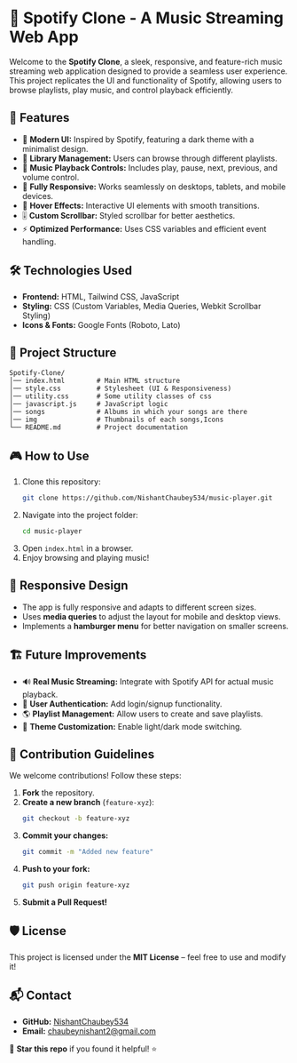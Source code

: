# 🎵 Spotify Clone - A Music Streaming Web App

Welcome to the **Spotify Clone**, a sleek, responsive, and feature-rich music streaming web application designed to provide a seamless user experience. This project replicates the UI and functionality of Spotify, allowing users to browse playlists, play music, and control playback efficiently.

## 🚀 Features

- 🎨 **Modern UI:** Inspired by Spotify, featuring a dark theme with a minimalist design.
- 📂 **Library Management:** Users can browse through different playlists.
- 🎵 **Music Playback Controls:** Includes play, pause, next, previous, and volume control.
- 📱 **Fully Responsive:** Works seamlessly on desktops, tablets, and mobile devices.
- 🔄 **Hover Effects:** Interactive UI elements with smooth transitions.
- 🎚 **Custom Scrollbar:** Styled scrollbar for better aesthetics.
- ⚡ **Optimized Performance:** Uses CSS variables and efficient event handling.

## 🛠 Technologies Used

- **Frontend:** HTML, Tailwind CSS, JavaScript
- **Styling:** CSS (Custom Variables, Media Queries, Webkit Scrollbar Styling)
- **Icons & Fonts:** Google Fonts (Roboto, Lato)

## 📂 Project Structure

```
Spotify-Clone/
│── index.html        # Main HTML structure
│── style.css         # Stylesheet (UI & Responsiveness)
│── utility.css       # Some utility classes of css
│── javascript.js     # JavaScript logic
│── songs             # Albums in which your songs are there
│── img               # Thumbnails of each songs,Icons 
└── README.md         # Project documentation
```

## 🎮 How to Use

1. Clone this repository:
   ```bash
   git clone https://github.com/NishantChaubey534/music-player.git
   ```
2. Navigate into the project folder:
   ```bash
   cd music-player
   ```
3. Open `index.html` in a browser.
4. Enjoy browsing and playing music!

## 📱 Responsive Design

- The app is fully responsive and adapts to different screen sizes.
- Uses **media queries** to adjust the layout for mobile and desktop views.
- Implements a **hamburger menu** for better navigation on smaller screens.

## 🏗 Future Improvements

- 🔊 **Real Music Streaming:** Integrate with Spotify API for actual music playback.
- 📌 **User Authentication:** Add login/signup functionality.
- 🌎 **Playlist Management:** Allow users to create and save playlists.
- 🎨 **Theme Customization:** Enable light/dark mode switching.

## 🤝 Contribution Guidelines

We welcome contributions! Follow these steps:
1. **Fork** the repository.
2. **Create a new branch** (`feature-xyz`):
   ```bash
   git checkout -b feature-xyz
   ```
3. **Commit your changes:**
   ```bash
   git commit -m "Added new feature"
   ```
4. **Push to your fork:**
   ```bash
   git push origin feature-xyz
   ```
5. **Submit a Pull Request!**

## 🛡 License

This project is licensed under the **MIT License** – feel free to use and modify it!

## 📬 Contact

- **GitHub:** [NishantChaubey534](https://github.com/NishantChaubey534)
- **Email:** chaubeynishant2@gmail.com

📢 **Star this repo** if you found it helpful! ⭐
